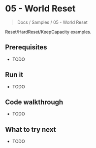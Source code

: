 # 05 - World Reset

> Docs / Samples / 05 - World Reset

Reset/HardReset/KeepCapacity examples.

## Prerequisites

- TODO

## Run it

- TODO

## Code walkthrough

- TODO

## What to try next

- TODO
